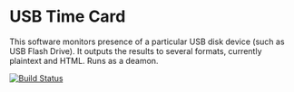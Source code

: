 USB Time Card
=============

This software monitors presence of a particular USB disk device (such as USB Flash Drive). It outputs the results to several formats, currently plaintext and HTML. Runs as a deamon.

[![Build Status](https://secure.travis-ci.org/hroncok/usb-time-card.png)](http://travis-ci.org/hroncok/usb-time-card)
